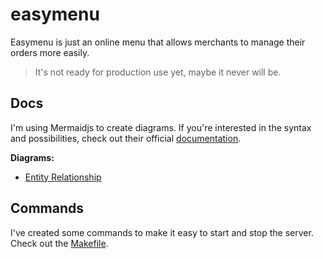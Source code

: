 # easymenu
Easymenu is just an online menu that allows merchants to manage their orders more easily.

> It's not ready for production use yet, maybe it never will be.

## Docs
I'm using Mermaidjs to create diagrams. If you're interested in the syntax and possibilities, check out their official [documentation](https://mermaid.js.org/intro/).


**Diagrams:**
- [Entity Relationship](https://github.com/Daniel0liver/easymenu/blob/main/docs/entity–relationship.md)

## Commands
I've created some commands to make it easy to start and stop the server. Check out the [Makefile](https://github.com/Daniel0liver/easymenu/blob/main/Makefile).
